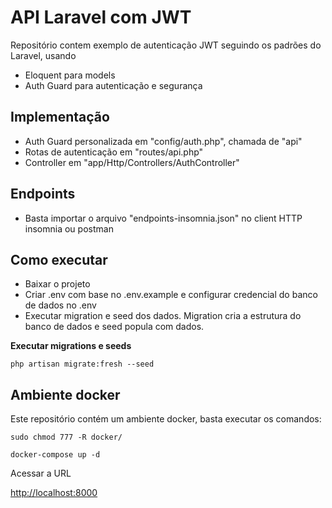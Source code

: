 # API Laravel com JWT

Repositório contem exemplo de autenticação JWT seguindo os padrões do Laravel, usando

- Eloquent para models
- Auth Guard para autenticação e segurança


## Implementação

- Auth Guard personalizada em "config/auth.php", chamada de "api"
- Rotas de autenticação em "routes/api.php"
- Controller em "app/Http/Controllers/AuthController"

## Endpoints

- Basta importar o arquivo "endpoints-insomnia.json" no
  client HTTP insomnia ou postman

## Como executar

- Baixar o projeto
- Criar .env com base no .env.example e configurar credencial do banco de dados no .env
- Executar migration e seed dos dados. Migration cria a estrutura do banco de dados e seed popula com dados.

**Executar migrations e seeds**
```shell
php artisan migrate:fresh --seed
```


## Ambiente docker

Este repositório contém um ambiente docker, basta executar os comandos:

```shell
sudo chmod 777 -R docker/

docker-compose up -d 
```

Acessar a URL

[http://localhost:8000](http://localhost:8000)
